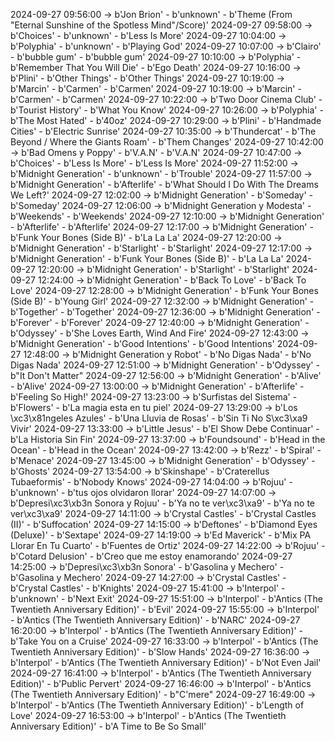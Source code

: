 2024-09-27 09:56:00 -> b'Jon Brion' - b'unknown' - b'Theme (From "Eternal Sunshine of the Spotless Mind"/Score)'
2024-09-27 09:58:00 -> b'Choices' - b'unknown' - b'Less Is More'
2024-09-27 10:04:00 -> b'Polyphia' - b'unknown' - b'Playing God'
2024-09-27 10:07:00 -> b'Clairo' - b'bubble gum' - b'bubble gum'
2024-09-27 10:10:00 -> b'Polyphia' - b'Remember That You Will Die' - b'Ego Death'
2024-09-27 10:16:00 -> b'Plini' - b'Other Things' - b'Other Things'
2024-09-27 10:19:00 -> b'Marcin' - b'Carmen' - b'Carmen'
2024-09-27 10:19:00 -> b'Marcin' - b'Carmen' - b'Carmen'
2024-09-27 10:22:00 -> b'Two Door Cinema Club' - b'Tourist History' - b'What You Know'
2024-09-27 10:26:00 -> b'Polyphia' - b'The Most Hated' - b'40oz'
2024-09-27 10:29:00 -> b'Plini' - b'Handmade Cities' - b'Electric Sunrise'
2024-09-27 10:35:00 -> b'Thundercat' - b'The Beyond / Where the Giants Roam' - b'Them Changes'
2024-09-27 10:42:00 -> b'Bad Omens y Poppy' - b'V.A.N' - b'V.A.N'
2024-09-27 10:47:00 -> b'Choices' - b'Less Is More' - b'Less Is More'
2024-09-27 11:52:00 -> b'Midnight Generation' - b'unknown' - b'Trouble'
2024-09-27 11:57:00 -> b'Midnight Generation' - b'Afterlife' - b'What Should I Do With The Dreams We Left?'
2024-09-27 12:02:00 -> b'Midnight Generation' - b'Someday' - b'Someday'
2024-09-27 12:06:00 -> b'Midnight Generation y Modesta' - b'Weekends' - b'Weekends'
2024-09-27 12:10:00 -> b'Midnight Generation' - b'Afterlife' - b'Afterlife'
2024-09-27 12:17:00 -> b'Midnight Generation' - b'Funk Your Bones (Side B)' - b'La La La'
2024-09-27 12:20:00 -> b'Midnight Generation' - b'Starlight' - b'Starlight'
2024-09-27 12:17:00 -> b'Midnight Generation' - b'Funk Your Bones (Side B)' - b'La La La'
2024-09-27 12:20:00 -> b'Midnight Generation' - b'Starlight' - b'Starlight'
2024-09-27 12:24:00 -> b'Midnight Generation' - b'Back To Love' - b'Back To Love'
2024-09-27 12:28:00 -> b'Midnight Generation' - b'Funk Your Bones (Side B)' - b'Young Girl'
2024-09-27 12:32:00 -> b'Midnight Generation' - b'Together' - b'Together'
2024-09-27 12:36:00 -> b'Midnight Generation' - b'Forever' - b'Forever'
2024-09-27 12:40:00 -> b'Midnight Generation' - b'Odyssey' - b'She Loves Earth, Wind And Fire'
2024-09-27 12:43:00 -> b'Midnight Generation' - b'Good Intentions' - b'Good Intentions'
2024-09-27 12:48:00 -> b'Midnight Generation y Robot' - b'No Digas Nada' - b'No Digas Nada'
2024-09-27 12:51:00 -> b'Midnight Generation' - b'Odyssey' - b"It Don't Matter"
2024-09-27 12:56:00 -> b'Midnight Generation' - b'Alive' - b'Alive'
2024-09-27 13:00:00 -> b'Midnight Generation' - b'Afterlife' - b'Feeling So High!'
2024-09-27 13:23:00 -> b'Surfistas del Sistema' - b'Flowers' - b'La magia esta en tu piel'
2024-09-27 13:29:00 -> b'Los \xc3\x81ngeles Azules' - b'Una Lluvia de Rosas' - b'Sin Ti No S\xc3\xa9 Vivir'
2024-09-27 13:33:00 -> b'Little Jesus' - b'El Show Debe Continuar' - b'La Historia Sin Fin'
2024-09-27 13:37:00 -> b'Foundsound' - b'Head in the Ocean' - b'Head in the Ocean'
2024-09-27 13:42:00 -> b'Rezz' - b'Spiral' - b'Menace'
2024-09-27 13:45:00 -> b'Midnight Generation' - b'Odyssey' - b'Ghosts'
2024-09-27 13:54:00 -> b'Skinshape' - b'Craterellus Tubaeformis' - b'Nobody Knows'
2024-09-27 14:04:00 -> b'Rojuu' - b'unknown' - b'tus ojos olvidaron llorar'
2024-09-27 14:07:00 -> b'Depresi\xc3\xb3n Sonora y Rojuu' - b'Ya no te ver\xc3\xa9' - b'Ya no te ver\xc3\xa9'
2024-09-27 14:11:00 -> b'Crystal Castles' - b'Crystal Castles (II)' - b'Suffocation'
2024-09-27 14:15:00 -> b'Deftones' - b'Diamond Eyes (Deluxe)' - b'Sextape'
2024-09-27 14:19:00 -> b'Ed Maverick' - b'Mix PA Llorar En Tu Cuarto' - b'Fuentes de Ortiz'
2024-09-27 14:22:00 -> b'Rojuu' - b'Cotard Delusion' - b'Creo que me estoy enamorando'
2024-09-27 14:25:00 -> b'Depresi\xc3\xb3n Sonora' - b'Gasolina y Mechero' - b'Gasolina y Mechero'
2024-09-27 14:27:00 -> b'Crystal Castles' - b'Crystal Castles' - b'Knights'
2024-09-27 15:41:00 -> b'Interpol' - b'unknown' - b'Next Exit'
2024-09-27 15:51:00 -> b'Interpol' - b'Antics (The Twentieth Anniversary Edition)' - b'Evil'
2024-09-27 15:55:00 -> b'Interpol' - b'Antics (The Twentieth Anniversary Edition)' - b'NARC'
2024-09-27 16:20:00 -> b'Interpol' - b'Antics (The Twentieth Anniversary Edition)' - b'Take You on a Cruise'
2024-09-27 16:33:00 -> b'Interpol' - b'Antics (The Twentieth Anniversary Edition)' - b'Slow Hands'
2024-09-27 16:36:00 -> b'Interpol' - b'Antics (The Twentieth Anniversary Edition)' - b'Not Even Jail'
2024-09-27 16:41:00 -> b'Interpol' - b'Antics (The Twentieth Anniversary Edition)' - b'Public Pervert'
2024-09-27 16:46:00 -> b'Interpol' - b'Antics (The Twentieth Anniversary Edition)' - b"C'mere"
2024-09-27 16:49:00 -> b'Interpol' - b'Antics (The Twentieth Anniversary Edition)' - b'Length of Love'
2024-09-27 16:53:00 -> b'Interpol' - b'Antics (The Twentieth Anniversary Edition)' - b'A Time to Be So Small'
